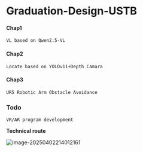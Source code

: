 # Graduation-Design-USTB



#### Chap1

```
VL based on Qwen2.5-VL
```

#### Chap2

```
Locate based on YOLOv11+Depth Camara 
```

#### Chap3

```
UR5 Robotic Arm Obstacle Avoidance
```

### Todo

```
VR/AR program development
```



**Technical route**

![image-20250402214012161](https://nack-1316646329.cos.ap-nanjing.myqcloud.com/image-20250402214012161.png)
